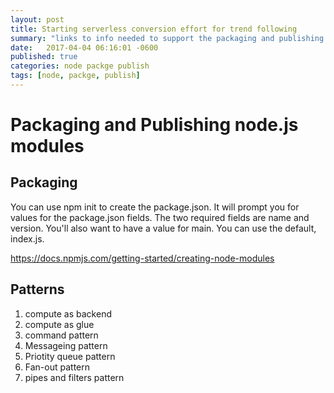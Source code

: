 ```yaml
---
layout: post
title: Starting serverless conversion effort for trend following
summary: "links to info needed to support the packaging and publishing of node modules."
date:   2017-04-04 06:16:01 -0600
published: true
categories: node packge publish
tags: [node, packge, publish]
---
```

# Packaging and Publishing node.js modules
## Packaging
You can use npm init to create the package.json. It will prompt you for values for the package.json fields. The two required fields are name and version. You'll also want to have a value for main. You can use the default, index.js.

https://docs.npmjs.com/getting-started/creating-node-modules

## Patterns
1. compute as backend
2. compute as glue
3. command pattern
4. Messageing pattern
5. Priotity queue pattern
6. Fan-out pattern
7. pipes and filters pattern




